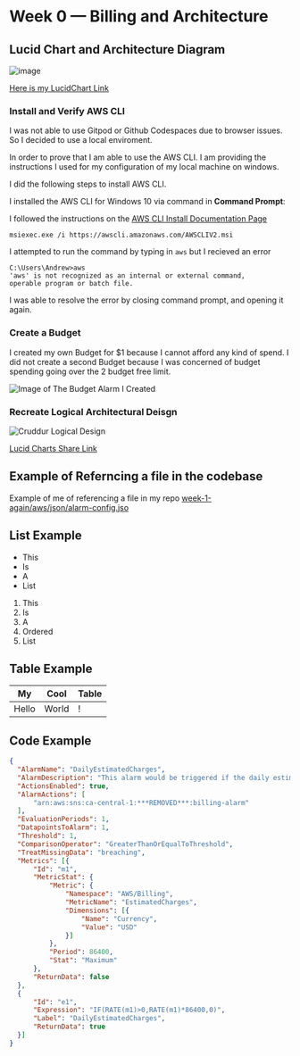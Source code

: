 # Week 0 — Billing and Architecture


## Lucid Chart and Architecture Diagram

![image](https://user-images.githubusercontent.com/73644685/219707212-858d64c7-75e8-4d09-81b6-dfe21803a831.png)

[Here is my LucidChart Link](https://lucid.app/lucidchart/604bf756-af26-4d9b-b514-1ba5bcee22f5/edit?viewport_loc=-393%2C-422%2C2431%2C1242%2C0_0&invitationId=inv_0ecfc60c-0ee5-4203-b6e2-1afabe76bf1a)


### Install and Verify AWS CLI 

I was not able to use Gitpod or Github Codespaces due to browser issues.
So I decided to use a local enviroment.

In order to prove that I am able to use the AWS CLI.
I am providing the instructions I used for my configuration of my local machine on windows.

I did the following steps to install AWS CLI.

I installed the AWS CLI for Windows 10 via command in **Command Prompt**:

I followed the instructions on the [AWS CLI Install Documentation Page](https://docs.aws.amazon.com/cli/latest/userguide/getting-started-install.html)

<!-- ![Installing AWS CLI](assets/installing-windows-aws-cli.png) -->

```
msiexec.exe /i https://awscli.amazonaws.com/AWSCLIV2.msi
```

I attempted to run the command by typing in `aws` but I recieved an error

```
C:\Users\Andrew>aws
'aws' is not recognized as an internal or external command,
operable program or batch file.
```

I was able to resolve the error by closing command prompt, and opening it again.

<!-- ![Proof of Working AWS CLI](assets/proof-of-aws-cli.png) -->

### Create a Budget

I created my own Budget for $1 because I cannot afford any kind of spend.
I did not create a second Budget because I was concerned of budget spending going over the 2 budget free limit.

![Image of The Budget Alarm I Created](assets/budget-alarm.png) 

### Recreate Logical Architectural Deisgn

![Cruddur Logical Design](assets/logical-architecture-recreation-diagram.png)

[Lucid Charts Share Link](https://lucid.app/lucidchart/c6d54586-0334-44ab-95cb-d11772edcace/edit?viewport_loc=-259%2C144%2C2219%2C1161%2C0_0&invitationId=inv_19e0767b-5aa5-49ec-bccd-f220b9163d2f
)

## Example of Referncing a file in the codebase

Example of me of referencing a file in my repo
[week-1-again/aws/json/alarm-config.jso](https://github.com/omenking/aws-bootcamp-cruddur-2023/blob/week-1-again/aws/json/alarm-config.json)

## List Example

- This
- Is 
- A
- List

1. This
2. Is
3. A 
3. Ordered 
4. List

## Table Example

| My | Cool | Table |
| --- | --- | ---|
| Hello | World | ! |

## Code Example

```json
{
  "AlarmName": "DailyEstimatedCharges",
  "AlarmDescription": "This alarm would be triggered if the daily estimated charges exceeds 1$",
  "ActionsEnabled": true,
  "AlarmActions": [
      "arn:aws:sns:ca-central-1:***REMOVED***:billing-alarm"
  ],
  "EvaluationPeriods": 1,
  "DatapointsToAlarm": 1,
  "Threshold": 1,
  "ComparisonOperator": "GreaterThanOrEqualToThreshold",
  "TreatMissingData": "breaching",
  "Metrics": [{
      "Id": "m1",
      "MetricStat": {
          "Metric": {
              "Namespace": "AWS/Billing",
              "MetricName": "EstimatedCharges",
              "Dimensions": [{
                  "Name": "Currency",
                  "Value": "USD"
              }]
          },
          "Period": 86400,
          "Stat": "Maximum"
      },
      "ReturnData": false
  },
  {
      "Id": "e1",
      "Expression": "IF(RATE(m1)>0,RATE(m1)*86400,0)",
      "Label": "DailyEstimatedCharges",
      "ReturnData": true
  }]
}
```
